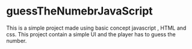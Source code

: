 # guessTheNumebrJavaScript
This is a simple project made using basic concept javascript , HTML and css.
This project contain a simple UI and the player has to guess the number.
